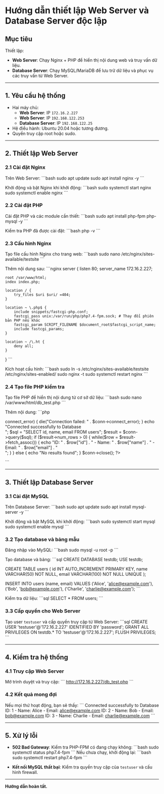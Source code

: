 
# **Hướng dẫn thiết lập Web Server và Database Server độc lập**

## **Mục tiêu**
Thiết lập:
- **Web Server**: Chạy Nginx + PHP để hiển thị nội dung web và truy vấn dữ liệu.
- **Database Server**: Chạy MySQL/MariaDB để lưu trữ dữ liệu và phục vụ các truy vấn từ Web Server.

---

## **1. Yêu cầu hệ thống**
- Hai máy chủ:
  - **Web Server**: IP `172.16.2.227`
  - **Web Server**: IP `192.168.122.253`
  - **Database Server**: IP `192.168.122.25`
- Hệ điều hành: Ubuntu 20.04 hoặc tương đương.
- Quyền truy cập root hoặc sudo.

---

## **2. Thiết lập Web Server**

### **2.1 Cài đặt Nginx**
Trên Web Server:
\`\`\`bash
sudo apt update
sudo apt install nginx -y
\`\`\`

Khởi động và bật Nginx khi khởi động:
\`\`\`bash
sudo systemctl start nginx
sudo systemctl enable nginx
\`\`\`

### **2.2 Cài đặt PHP**
Cài đặt PHP và các module cần thiết:
\`\`\`bash
sudo apt install php-fpm php-mysql -y
\`\`\`

Kiểm tra PHP đã được cài đặt:
\`\`\`bash
php -v
\`\`\`

### **2.3 Cấu hình Nginx**
Tạo file cấu hình Nginx cho trang web:
\`\`\`bash
sudo nano /etc/nginx/sites-available/testsite
\`\`\`

Thêm nội dung sau:
\`\`\`nginx
server {
    listen 80;
    server_name 172.16.2.227;

    root /var/www/html;
    index index.php;

    location / {
        try_files $uri $uri/ =404;
    }

    location ~ \.php$ {
        include snippets/fastcgi-php.conf;
        fastcgi_pass unix:/var/run/php/php7.4-fpm.sock; # Thay đổi phiên bản PHP nếu khác
        fastcgi_param SCRIPT_FILENAME $document_root$fastcgi_script_name;
        include fastcgi_params;
    }

    location ~ /\.ht {
        deny all;
    }
}
\`\`\`

Kích hoạt cấu hình:
\`\`\`bash
sudo ln -s /etc/nginx/sites-available/testsite /etc/nginx/sites-enabled/
sudo nginx -t
sudo systemctl restart nginx
\`\`\`

### **2.4 Tạo file PHP kiểm tra**
Tạo file PHP để hiển thị nội dung từ cơ sở dữ liệu:
\`\`\`bash
sudo nano /var/www/html/db_test.php
\`\`\`

Thêm nội dung:
\`\`\`php
<?php
$servername = "192.168.122.25"; // IP của Database Server
$username = "testuser";         // User MySQL
$password = "password";         // Mật khẩu
$dbname = "testdb";             // Tên database

// Kết nối Database
$conn = new mysqli($servername, $username, $password, $dbname);

if ($conn->connect_error) {
    die("Connection failed: " . $conn->connect_error);
}
echo "Connected successfully to Database<br>";

$sql = "SELECT id, name, email FROM users";
$result = $conn->query($sql);

if ($result->num_rows > 0) {
    while($row = $result->fetch_assoc()) {
        echo "ID: " . $row["id"] . " - Name: " . $row["name"] . " - Email: " . $row["email"] . "<br>";
    }
} else {
    echo "No results found";
}

$conn->close();
?>
\`\`\`

---

## **3. Thiết lập Database Server**

### **3.1 Cài đặt MySQL**
Trên Database Server:
\`\`\`bash
sudo apt update
sudo apt install mysql-server -y
\`\`\`

Khởi động và bật MySQL khi khởi động:
\`\`\`bash
sudo systemctl start mysql
sudo systemctl enable mysql
\`\`\`

### **3.2 Tạo database và bảng mẫu**
Đăng nhập vào MySQL:
\`\`\`bash
sudo mysql -u root -p
\`\`\`

Tạo database và bảng:
\`\`\`sql
CREATE DATABASE testdb;
USE testdb;

CREATE TABLE users (
    id INT AUTO_INCREMENT PRIMARY KEY,
    name VARCHAR(50) NOT NULL,
    email VARCHAR(100) NOT NULL UNIQUE
);

INSERT INTO users (name, email) VALUES
('Alice', 'alice@example.com'),
('Bob', 'bob@example.com'),
('Charlie', 'charlie@example.com');
\`\`\`

Kiểm tra dữ liệu:
\`\`\`sql
SELECT * FROM users;
\`\`\`

### **3.3 Cấp quyền cho Web Server**
Tạo user `testuser` và cấp quyền truy cập từ Web Server:
\`\`\`sql
CREATE USER 'testuser'@'172.16.2.227' IDENTIFIED BY 'password';
GRANT ALL PRIVILEGES ON testdb.* TO 'testuser'@'172.16.2.227';
FLUSH PRIVILEGES;
\`\`\`

---

## **4. Kiểm tra hệ thống**

### **4.1 Truy cập Web Server**
Mở trình duyệt và truy cập:
\`\`\`
http://172.16.2.227/db_test.php
\`\`\`

### **4.2 Kết quả mong đợi**
Nếu mọi thứ hoạt động, bạn sẽ thấy:
\`\`\`
Connected successfully to Database
ID: 1 - Name: Alice - Email: alice@example.com
ID: 2 - Name: Bob - Email: bob@example.com
ID: 3 - Name: Charlie - Email: charlie@example.com
\`\`\`

---

## **5. Xử lý lỗi**
- **502 Bad Gateway**: Kiểm tra PHP-FPM có đang chạy không:
  \`\`\`bash
  sudo systemctl status php7.4-fpm
  \`\`\`
  Nếu chưa chạy, khởi động lại:
  \`\`\`bash
  sudo systemctl restart php7.4-fpm
  \`\`\`

- **Kết nối MySQL thất bại**: Kiểm tra quyền truy cập của `testuser` và cấu hình firewall.

---

**Hướng dẫn hoàn tất.**
